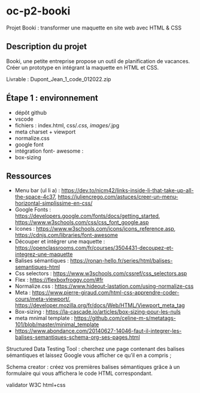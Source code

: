 # oc-p2-booki
Projet Booki : transformer une maquette en site web avec HTML &amp; CSS

## Description du projet
Booki, une petite entreprise propose un outil de planification de vacances. Créer un prototype en intégrant la maquette en HTML et CSS.

Livrable : Dupont_Jean_1_code_012022.zip

## Étape 1 : environnement
- dépôt github
- vscode
- fichiers : index.html, css/*.css, images/*.jpg
- meta charset + viewport
- normalize.css
- google font
- intégration font- awesome : <i class="fab fa-angellist"></i>
- box-sizing

## Ressources
- Menu bar (ul li a) : https://dev.to/nicm42/links-inside-li-that-take-up-all-the-space-4c37, https://juliencrego.com/astuces/creer-un-menu-horizontal-simplissime-en-css/
- Google Fonts : https://developers.google.com/fonts/docs/getting_started, https://www.w3schools.com/css/css_font_google.asp
- Icones : https://www.w3schools.com/icons/icons_reference.asp, https://cdnjs.com/libraries/font-awesome
- Découper et intégrer une maquette : https://openclassrooms.com/fr/courses/3504431-decoupez-et-integrez-une-maquette
- Balises sémantiques : https://ronan-hello.fr/series/html/balises-semantiques-html
- Css selectors : https://www.w3schools.com/cssref/css_selectors.asp
- Flex : https://flexboxfroggy.com/#fr
- Normalize.css : https://www.hideout-lastation.com/using-normalize-css
- Meta : https://www.pierre-giraud.com/html-css-apprendre-coder-cours/meta-viewport/, https://developer.mozilla.org/fr/docs/Web/HTML/Viewport_meta_tag
- Box-sizing : https://la-cascade.io/articles/box-sizing-pour-les-nuls
- meta mnimal template : https://github.com/celine-m-s/metatags-101/blob/master/minimal_template
- https://www.abondance.com/20140627-14046-faut-il-integrer-les-balises-semantiques-schema-org-ses-pages.html



Structured Data Testing Tool : cherchez une page contenant des balises sémantiques et laissez Google vous afficher ce qu’il en a compris ;

Schema creator : créez vos premières balises sémantiques grâce à un formulaire qui vous affichera le code HTML correspondant. 

validator W3C html+css